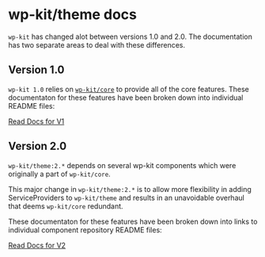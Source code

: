 # wp-kit/theme docs

`wp-kit` has changed alot between versions 1.0 and 2.0. The documentation has two separate areas to deal with these differences. 

## Version 1.0

`wp-kit 1.0` relies on [```wp-kit/core```](https://github.com/wp-kit/core) to provide all of the core features. These documentaton for these features have been broken down into individual README files:

[Read Docs for V1](v1/README.md)

## Version 2.0

`wp-kit/theme:2.*` depends on several wp-kit components which were originally a part of ```wp-kit/core```.

This major change in `wp-kit/theme:2.*` is to allow more flexibility in adding ServiceProviders to `wp-kit/theme` and results in an unavoidable overhaul that deems `wp-kit/core` redundant.

These documentaton for these features have been broken down into links to individual component repository README files:

[Read Docs for V2](v2/README.md)
